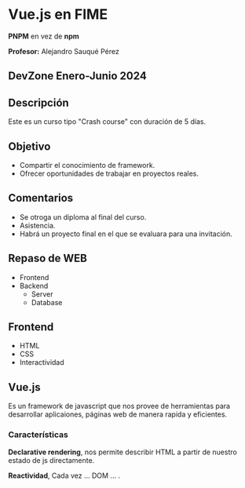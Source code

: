 # Vue.js en FIME

**PNPM** en vez de **npm**

**Profesor:** Alejandro Sauqué Pérez

## **DevZone Enero-Junio 2024**

## Descripción

Este es un curso tipo "Crash course" con duración de 5 días.

## Objetivo

- Compartir el conocimiento de framework.
- Ofrecer oportunidades de trabajar en proyectos reales.

## Comentarios

- Se otroga un diploma al final del curso.
- Asistencia.
- Habrá un proyecto final en el que se evaluara para una invitación.

## Repaso de WEB

- Frontend
- Backend
  - Server
  - Database

## Frontend

- HTML
- CSS
- Interactividad

## Vue.js

Es un framework de javascript que nos provee de herramientas para desarrollar aplicaiones, páginas web de manera rapida y eficientes.

### Características

**Declarative rendering**, nos permite describir HTML a partir de nuestro estado de js directamente.

**Reactividad**, Cada vez ... DOM ... .
